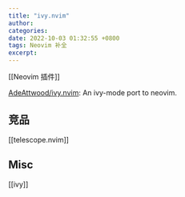 ```yaml
---
title: "ivy.nvim"
author: 
categories: 
date: 2022-10-03 01:32:55 +0800
tags: Neovim 补全
excerpt: 
---
```



[[Neovim 插件]]


[AdeAttwood/ivy.nvim](https://github.com/AdeAttwood/ivy.nvim): An ivy-mode port to neovim.


## 竞品

[[telescope.nvim]]


## Misc

[[ivy]]



